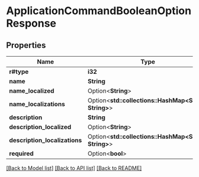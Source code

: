 # ApplicationCommandBooleanOptionResponse

## Properties

Name | Type | Description | Notes
------------ | ------------- | ------------- | -------------
**r#type** | **i32** |  | 
**name** | **String** |  | 
**name_localized** | Option<**String**> |  | [optional]
**name_localizations** | Option<**std::collections::HashMap<String, String>**> |  | [optional]
**description** | **String** |  | 
**description_localized** | Option<**String**> |  | [optional]
**description_localizations** | Option<**std::collections::HashMap<String, String>**> |  | [optional]
**required** | Option<**bool**> |  | [optional]

[[Back to Model list]](../README.md#documentation-for-models) [[Back to API list]](../README.md#documentation-for-api-endpoints) [[Back to README]](../README.md)


